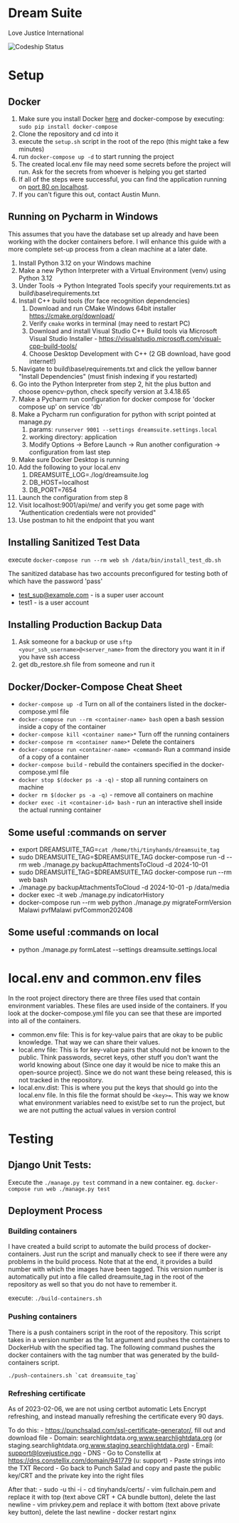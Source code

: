 # Dream Suite

Love Justice International

![Codeship Status](https://app.codeship.com/projects/79c5fb20-1e83-0132-0c4f-7a12a542bc63/status?branch=master)

# Setup

## Docker

1. Make sure you install Docker [here](https://www.docker.com/) and docker-compose by executing: `sudo pip install docker-compose`
2. Clone the repository and cd into it
3. execute the `setup.sh` script in the root of the repo (this might take a few minutes)
4. run `docker-compose up -d` to start running the project
5. The created local.env file may need some secrets before the project will run. Ask for the secrets from whoever is helping you get started
6. If all of the steps were successful, you can find the application running on [port 80 on localhost](http://localhost).
7. If you can't figure this out, contact Austin Munn.

## Running on Pycharm in Windows
This assumes that you have the database set up already and have been working with the docker containers before.
I will enhance this guide with a more complete set-up process from a clean machine at a later date.
1. Install Python 3.12 on your Windows machine
2. Make a new Python Interpreter with a Virtual Environment (venv) using Python 3.12 
3. Under Tools -> Python Integrated Tools specify your requirements.txt as build\base\requirements.txt
4. Install C++ build tools (for face recognition dependencies)
   1. Download and run CMake Windows 64bit installer https://cmake.org/download/
   2. Verify `cmake` works in terminal (may need to restart PC)
   3. Download and install Visual Studio C++ Build tools via Microsoft Visual Studio Installer - https://visualstudio.microsoft.com/visual-cpp-build-tools/
   4. Choose Desktop Development with C++ (2 GB download, have good internet!)
5. Navigate to build\base\requirements.txt and click the yellow banner "Install Dependencies" (must finish indexing if you restarted)
6. Go into the Python Interpreter from step 2, hit the plus button and choose opencv-python, check specify version at 3.4.18.65
7. Make a Pycharm run configuration for docker compose for 'docker compose up' on service 'db'
8. Make a Pycharm run configuration for python with script pointed at manage.py 
   1. params: `runserver 9001 --settings dreamsuite.settings.local`
   2. working directory: application
   3. Modify Options -> Before Launch -> Run another configuration -> configuration from last step
9. Make sure Docker Desktop is running
10. Add the following to your local.env
    1. DREAMSUITE_LOG=./log/dreamsuite.log 
    2. DB_HOST=localhost 
    3. DB_PORT=7654
11. Launch the configuration from step 8
12. Visit localhost:9001/api/me/ and verify you get some page with "Authentication credentials were not provided"
13. Use postman to hit the endpoint that you want

## Installing Sanitized Test Data

execute `docker-compose run --rm web sh /data/bin/install_test_db.sh`

The sanitized database has two accounts preconfigured for testing both of which have the password 'pass'

- test_sup@example.com - is a super user account
- test1 - is a user account

## Installing Production Backup Data

1. Ask someone for a backup or use `sftp <your_ssh_username>@<server_name>` from the directory you want it in if you have ssh access
2. get db_restore.sh file from someone and run it

## Docker/Docker-Compose Cheat Sheet

- `docker-compose up -d` Turn on all of the containers listed in the docker-compose.yml file
- `docker-compose run --rm <container-name> bash` open a bash session inside a copy of the container
- `docker-compose kill <container name>*` Turn off the running containers
- `docker-compose rm <container name>*` Delete the containers
- `docker-compose run <container-name> <command>` Run a command inside of a copy of a container
- `docker-compose build` - rebuild the containers specified in the docker-compose.yml file
- `docker stop $(docker ps -a -q)` - stop all running containers on machine
- `docker rm $(docker ps -a -q)` - remove all containers on machine
- `docker exec -it <container-id> bash` - run an interactive shell inside the actual running container

## Some useful :commands on server
- export DREAMSUITE_TAG=`cat /home/thi/tinyhands/dreamsuite_tag`
- sudo DREAMSUITE_TAG=$DREAMSUITE_TAG docker-compose run -d --rm web ./manage.py backupAttachmentsToCloud -d 2024-10-01
- sudo DREAMSUITE_TAG=$DREAMSUITE_TAG docker-compose run --rm web bash
- ./manage.py backupAttachmentsToCloud -d 2024-10-01 -p /data/media
- docker exec -it web ./manage.py indicatorHistory
- docker-compose run --rm web python ./manage.py migrateFormVersion Malawi pvfMalawi pvfCommon202408

## Some useful :commands on local
- python ./manage.py formLatest --settings dreamsuite.settings.local

# local.env and common.env files

In the root project directory there are three files used that contain environment variables. These files are used inside of the containers. If you look at the docker-compose.yml file you can see that these are imported into all of the containers.

- common.env file: This is for key-value pairs that are okay to be public knowledge. That way we can share their values.
- local.env file: This is for key-value pairs that should not be known to the public. Think passwords, secret keys, other stuff you don't want the world knowing about (Since one day it would be nice to make this an open-source project). Since we do not want these being released, this is not tracked in the repository.
- local.env.dist: This is where you put the keys that should go into the local.env file. In this file the format should be `<key>=`. This way we know what environment variables need to exist/be set to run the project, but we are not putting the actual values in version control

# Testing

## Django Unit Tests:

Execute the `./manage.py test` command in a new container. eg. `docker-compose run web ./manage.py test`

## Deployment Process

### Building containers

I have created a build script to automate the build process of docker-containers. Just run the script and manually check to see if there were any problems in the build process. Note that at the end, it provides a build number with which the images have been tagged. This version number is automatically put into a file called dreamsuite_tag in the root of the repository as well so that you do not have to remember it.

execute: `./build-containers.sh`

### Pushing containers

There is a push containers script in the root of the repository. This script takes in a version number as the 1st argument and pushes the containers to DockerHub with the specified tag. The following command pushes the docker containers with the tag number that was generated by the build-containers script.

`` ./push-containers.sh `cat dreamsuite_tag` ``

### Refreshing certificate

As of 2023-02-06, we are not using certbot automatic Lets Encrypt refreshing, 
and instead manually refreshing the certificate every 90 days.

To do this:
    - https://punchsalad.com/ssl-certificate-generator/, fill out and download file
        - Domain: searchlightdata.org,www.searchlightdata.org (or staging.searchlightdata.org,www.staging.searchlightdata.org)
        - Email: support@lovejustice.ngo
        - DNS
    - Go to Constellix at https://dns.constellix.com/domain/941779 (u: support) 
        - Paste strings into the TXT Record
    - Go back to Punch Salad and copy and paste the public key/CRT and the private key into the right files

After that:
    - sudo -u thi -i
    - cd tinyhands/certs/
    - vim fullchain.pem and replace it with top (text above CRT + CA bundle button), delete the last newline
    - vim privkey.pem and replace it with bottom (text above private key button), delete the last newline
    - docker restart nginx
